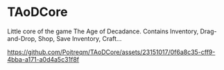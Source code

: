 # TAoDCore
Little core of the game The Age of Decadance. 
Contains Inventory, Drag-and-Drop, Shop, Save Inventory, Craft...

https://github.com/Poitreqm/TAoDCore/assets/23151017/0f6a8c35-cff9-4bba-a171-a0d4a5c31f8f

